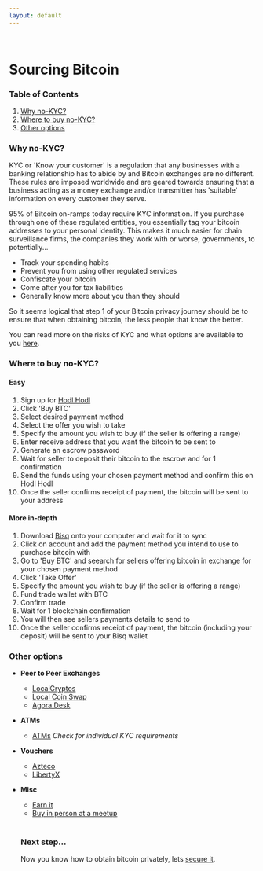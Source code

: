 ```yaml
---
layout: default
---
```

<br/>

# Sourcing Bitcoin

### Table of Contents

1.  [Why no-KYC?](#why-no-kyc)
2.  [Where to buy no-KYC?](#where-to-buy-no-kyc)
3.  [Other options](#other-options)

### Why no-KYC?

KYC or 'Know your customer' is a regulation that any businesses with a banking relationship has to abide by and Bitcoin exchanges are no different. These rules are imposed worldwide and are geared towards ensuring that a business acting as a money exchange and/or transmitter has 'suitable' information on every customer they serve.

95% of Bitcoin on-ramps today require KYC information. If you purchase through one of these regulated entities, you essentially tag your bitcoin addresses to your personal identity. This makes it much easier for chain surveillance firms, the companies they work with or worse, governments, to potentially... 

* Track your spending habits
* Prevent you from using other regulated services
* Confiscate your bitcoin
* Come after you for tax liabilities
* Generally know more about you than they should 

So it seems logical that step 1 of your Bitcoin privacy journey should be to ensure that when obtaining bitcoin, the less people that know the better.

You can read more on the risks of KYC and what options are available to you [here](https://bitcoinqna.github.io/noKYConly/). 

### Where to buy no-KYC?

#### Easy

1.  Sign up for [Hodl Hodl](https://hodlhodl.com/)
2.  Click 'Buy BTC'
3.  Select desired payment method
4.  Select the offer you wish to take
5.  Specify the amount you wish to buy (if the seller is offering a range) 
6.  Enter receive address that you want the bitcoin to be sent to
7.  Generate an escrow password
8.  Wait for seller to deposit their bitcoin to the escrow and for 1 confirmation
9.  Send the funds using your chosen payment method and confirm this on Hodl Hodl
10. Once the seller confirms receipt of payment, the bitcoin will be sent to your address


#### More in-depth

1.  Download [Bisq](https://bisq.network/downloads/) onto your computer and wait for it to sync
2.  Click on account and add the payment method you intend to use to purchase bitcoin with
3.  Go to 'Buy BTC' and seearch for sellers offering bitcoin in exchange for your chosen payment method
4.  Click 'Take Offer'
5.  Specify the amount you wish to buy (if the seller is offering a range) 
6.  Fund trade wallet with BTC
7.  Confirm trade
8.  Wait for 1 blockchain confirmation
9.  You will then see sellers payments details to send to
10. Once the seller confirms receipt of payment, the bitcoin (including your deposit) will be sent to your Bisq wallet

### Other options

- **Peer to Peer Exchanges**
  - [LocalCryptos](https://localcryptos.com/)
  - [Local Coin Swap](https://localcoinswap.com/)
  - [Agora Desk](https://agoradesk.com/)
  
- **ATMs**
  - [ATMs](https://coinatmradar.com/) *Check for individual KYC requirements*

- **Vouchers**
  - [Azteco](https://azte.co/index.php#intro)
  - [LibertyX](https://libertyx.com/)
  
- **Misc**
  - [Earn it]()
  - [Buy in person at a meetup](https://bitcoin-only.com/#meetups)
  
  <br/>
  
  ### Next step...
  
  Now you know how to obtain bitcoin privately, lets [secure it](https://bitcoinprivacy.guide/secure.html).
  
  
  
